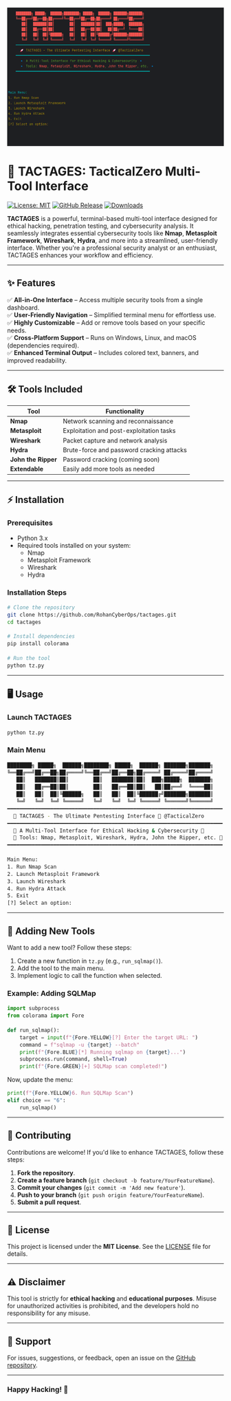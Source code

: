 ![TACTAGES](image.png)

# 🚀 TACTAGES: TacticalZero Multi-Tool Interface

 
[![License: MIT](https://img.shields.io/badge/License-MIT-blue.svg)](https://opensource.org/licenses/MIT)  [![GitHub Release](https://img.shields.io/github/release/RohanCyberOps/tactages.svg)](https://github.com/RohanCyberOps/tactages/releases)  [![Downloads](https://img.shields.io/sourceforge/dm/tactages.svg)](https://sourceforge.net/projects/tactages/)  

**TACTAGES** is a powerful, terminal-based multi-tool interface designed for ethical hacking, penetration testing, and cybersecurity analysis. It seamlessly integrates essential cybersecurity tools like **Nmap**, **Metasploit Framework**, **Wireshark**, **Hydra**, and more into a streamlined, user-friendly interface. Whether you're a professional security analyst or an enthusiast, TACTAGES enhances your workflow and efficiency.

---

## ✨ Features

✅ **All-in-One Interface** – Access multiple security tools from a single dashboard.  
✅ **User-Friendly Navigation** – Simplified terminal menu for effortless use.  
✅ **Highly Customizable** – Add or remove tools based on your specific needs.  
✅ **Cross-Platform Support** – Runs on Windows, Linux, and macOS (dependencies required).  
✅ **Enhanced Terminal Output** – Includes colored text, banners, and improved readability.  

---

## 🛠️ Tools Included

| Tool                 | Functionality                                  |
|----------------------|----------------------------------------------|
| **Nmap**            | Network scanning and reconnaissance          |
| **Metasploit**      | Exploitation and post-exploitation tasks     |
| **Wireshark**       | Packet capture and network analysis         |
| **Hydra**           | Brute-force and password cracking attacks   |
| **John the Ripper** | Password cracking (coming soon)             |
| **Extendable**      | Easily add more tools as needed             |

---

## ⚡ Installation

### Prerequisites
- Python 3.x
- Required tools installed on your system:
  - Nmap
  - Metasploit Framework
  - Wireshark
  - Hydra

### Installation Steps
```bash
# Clone the repository
git clone https://github.com/RohanCyberOps/tactages.git
cd tactages

# Install dependencies
pip install colorama

# Run the tool
python tz.py
```

---

## 🖥️ Usage

### Launch TACTAGES
```bash
python tz.py
```

### Main Menu
```bash
████████╗ █████╗  ██████╗████████╗ █████╗  ██████╗ ███████╗███████╗
╚══██╔══╝██╔══██╗██╔════╝╚══██╔══╝██╔══██╗██╔════╝ ██╔════╝██╔════╝
   ██║   ███████║██║        ██║   ███████║██║  ███╗█████╗  ███████╗
   ██║   ██╔══██║██║        ██║   ██╔══██║██║   ██║██╔══╝  ╚════██║
   ██║   ██║  ██║╚██████╗   ██║   ██║  ██║╚██████╔╝███████╗███████║
   ╚═╝   ╚═╝  ╚═╝ ╚═════╝   ╚═╝   ╚═╝  ╚═╝ ╚═════╝ ╚══════╝╚══════╝
━━━━━━━━━━━━━━━━━━━━━━━━━━━━━━━━━━━━━━━━━━━━━━━━━━━━━━━━━━━━━━━━━━━━━━
  🚀 TACTAGES - The Ultimate Pentesting Interface 🚀 @TacticalZero
━━━━━━━━━━━━━━━━━━━━━━━━━━━━━━━━━━━━━━━━━━━━━━━━━━━━━━━━━━━━━━━━━━━━━━
  🔹 A Multi-Tool Interface for Ethical Hacking & Cybersecurity 🔹
  🔹 Tools: Nmap, Metasploit, Wireshark, Hydra, John the Ripper, etc. 🔹
━━━━━━━━━━━━━━━━━━━━━━━━━━━━━━━━━━━━━━━━━━━━━━━━━━━━━━━━━━━━━━━━━━━━━━

Main Menu:
1. Run Nmap Scan
2. Launch Metasploit Framework
3. Launch Wireshark
4. Run Hydra Attack
5. Exit
[?] Select an option:
```

---

## 🔧 Adding New Tools

Want to add a new tool? Follow these steps:
1. Create a new function in `tz.py` (e.g., `run_sqlmap()`).
2. Add the tool to the main menu.
3. Implement logic to call the function when selected.

### Example: Adding SQLMap
```python
import subprocess
from colorama import Fore

def run_sqlmap():
    target = input(f"{Fore.YELLOW}[?] Enter the target URL: ")
    command = f"sqlmap -u {target} --batch"
    print(f"{Fore.BLUE}[*] Running sqlmap on {target}...")
    subprocess.run(command, shell=True)
    print(f"{Fore.GREEN}[+] SQLMap scan completed!")
```

Now, update the menu:
```python
print(f"{Fore.YELLOW}6. Run SQLMap Scan")
elif choice == "6":
    run_sqlmap()
```

---

## 🤝 Contributing

Contributions are welcome! If you'd like to enhance TACTAGES, follow these steps:
1. **Fork the repository**.
2. **Create a feature branch** (`git checkout -b feature/YourFeatureName`).
3. **Commit your changes** (`git commit -m 'Add new feature'`).
4. **Push to your branch** (`git push origin feature/YourFeatureName`).
5. **Submit a pull request**.

---

## 📜 License

This project is licensed under the **MIT License**. See the [LICENSE](LICENSE) file for details.

---

## ⚠️ Disclaimer

This tool is strictly for **ethical hacking** and **educational purposes**. Misuse for unauthorized activities is prohibited, and the developers hold no responsibility for any misuse.

---

## 💬 Support

For issues, suggestions, or feedback, open an issue on the [GitHub repository](https://github.com/RohanCyberOps/tactages/issues).

---

### **Happy Hacking!** 🚀

